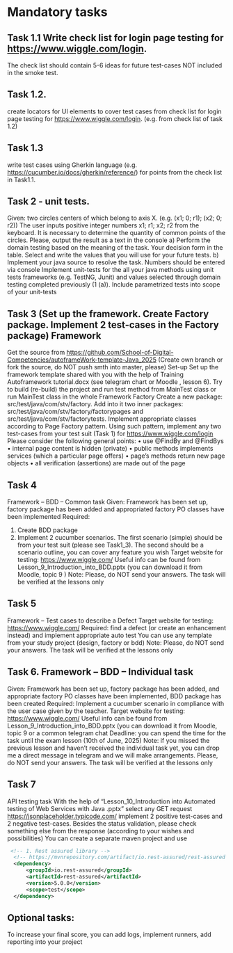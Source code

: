 # Mandatory tasks
## Task 1.1 Write check list for login page testing for https://www.wiggle.com/login.
The check list should contain 5-6 ideas for future test-cases NOT included in the smoke test.
 
## Task 1.2.
create locators for UI elements to cover test cases from check list for login page testing for https://www.wiggle.com/login. (e.g. from check list of task 1.2)

## Task 1.3 
write test cases using Gherkin language (e.g. https://cucumber.io/docs/gherkin/reference/) for points from the check list in Task1.1. 

## Task 2 - unit tests.
Given: two circles centers of which belong to axis X. (e.g. (x1; 0; r1); (x2; 0; r2))
The user inputs positive integer numbers x1; r1; x2; r2 from the keyboard.
It is necessary to determine the quantity of common points of the circles.
Please, output the result as a text in the console
a)	Perform the domain testing based on the meaning of the task.
Your decision form in the table. Select and write the values that you will use for your future tests.
b)	Implement your java source to resolve the task. Numbers should be entered via console
Implement unit-tests for the all your java methods using unit tests frameworks (e.g.  TestNG, Junit) and values selected through domain testing completed previously (1 (a)). Include parametrized tests into scope of your unit-tests 


## Task 3 (Set up the framework. Create Factory package. Implement 2 test-cases in the Factory  package) Framework

Get the source from https://github.com/School-of-Digital-Competencies/autoframeWork-template-Java_2025
(Create own branch or fork the source, do NOT push  smth into master, please)
Set-up
Set up the framework template shared with you with the help of Training Autoframework tutorial.docx (see telegram chart or Moodle , lesson 6). Try to build (re-build) the project and run  test method from MainTest class or run MainTest class in the whole
Framework
Factory
 Create a new package: src/test/java/com/stv/factory. 
Add into it two inner packages: src/test/java/com/stv/factory/factorypages and 
src/test/java/com/stv/factorytests. 
Implement appropriate classes according to Page Factory pattern. Using such pattern, implement any two test-cases from your test suit (Task 1) for https://www.wiggle.com/login
Please consider the following general points:
•	use @FindBy and @FindBys
•	internal page content is hidden (private)
•	public methods implements services (which a particular page offers)
•	page’s methods return new page objects
•	all verification (assertions) are made out of the page

## Task 4
Framework – BDD – Common task
Given: Framework has been set up, factory package has been added and appropriated factory PO classes have been implemented
Required: 
1) Create BDD package
2) Implement 2 cucumber scenarios. The first scenario (simple) should be from your test suit (please see Task1_3). The second should be a scenario outline, you can cover any feature you wish
Target website for testing: https://www.wiggle.com/
Useful info can be found from Lesson_9_Introduction_into_BDD.pptx (you can download it from Moodle, topic 9 )
Note:
Please, do NOT send your answers. The task will be verified at the lessons only

## Task 5
Framework – Test cases to describe a Defect
Target website for testing: https://www.wiggle.com/
Required: find a defect (or create an enhancement instead) and implement appropriate auto test
You can use any template from your study project (design, factory or bdd)
Note:
Please, do NOT send your answers. The task will be verified at the lessons only

## Task 6. Framework – BDD – Individual task
Given: Framework has been set up, factory package has been added, and appropriate factory PO classes have been implemented, BDD package has been created
Required: 
 Implement a cucumber scenario in compliance with the user case given by the teacher. 
Target website for testing: https://www.wiggle.com/
Useful info can be found from Lesson_9_Introduction_into_BDD.pptx (you can download it from Moodle, topic 9 or a common telegram chat
Deadline: you can spend the time for the task until the exam lesson (10th of June, 2025)
Note: if you missed the previous lesson and haven’t received the individual task yet, you can drop me a direct message in telegram and we will make arrangements.
Please, do NOT send your answers. The task will be verified at the lessons only

## Task 7
API testing task
With the help of “Lesson_10_Introduction into Automated testing of Web Services with Java .pptx” select any GET request https://jsonplaceholder.typicode.com/ implement 2 positive test-cases and 2 negative test-cases. Besides the status validation, please check something else  from the response (according to your wishes and possibilities)
You can create a separate maven project and use

```xml
 <!-- 1. Rest assured library -->
  <!-- https://mvnrepository.com/artifact/io.rest-assured/rest-assured -->
  <dependency>
      <groupId>io.rest-assured</groupId>
      <artifactId>rest-assured</artifactId>
      <version>5.0.0</version>
      <scope>test</scope>
  </dependency>
```

## Optional tasks:
To increase your final score, you can add logs, implement runners, add reporting into your project
